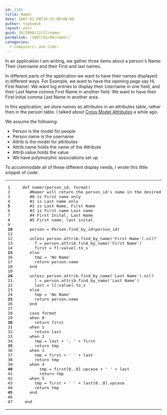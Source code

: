 ```yaml
---
id: 2181
title: Namer
date: 2007-02-09T18:25:00+00:00
author: tsykoduk
layout: post
guid: 30/2008/12/27/namer
permalink: /2007/02/09/namer/
categories:
  - Computers! and Code!
---
```

In an application I am writing, we gather three items about a person's Name: Their Username and  their First and last names.


In different parts of the application we want to have their names displayed in different ways. For Example, we want to have the opening page say Hi, First Name!. We want log entries to display their Username in one field, and their Last Name comma First Name in another field. We want to have their First Initial comma Last Name in another area.


In this application, we store names as attributes in an attributes table, rather then in the person table. I talked about <a href="http://greg.nokes.name/2007/1/3/cross-model-attributes">Cross Model Attributes</a> a while ago.


We assume the following:


<ul>
<li>Person is the model for people</li>
<li>Person.name is the username</li>
<li>Attrib is the model for attributes</li>
<li>Attrib.name holds the name of the Attribute</li>
<li>Attrib.value holds the value</li>
<li>We have polymorphic associations set up</li>
</ul>

To accommodate all of these different display needs, I wrote this little snippet of code:


<table class="CodeRay"><tr>
  <td class="line_numbers" title="click to toggle" onclick="with (this.firstChild.style) { display = (display == '') ? 'none' : '' }"><pre>1<tt>
</tt>2<tt>
</tt>3<tt>
</tt>4<tt>
</tt><strong>5</strong><tt>
</tt>6<tt>
</tt>7<tt>
</tt>8<tt>
</tt>9<tt>
</tt><strong>10</strong><tt>
</tt>11<tt>
</tt>12<tt>
</tt>13<tt>
</tt>14<tt>
</tt><strong>15</strong><tt>
</tt>16<tt>
</tt>17<tt>
</tt>18<tt>
</tt>19<tt>
</tt><strong>20</strong><tt>
</tt>21<tt>
</tt>22<tt>
</tt>23<tt>
</tt>24<tt>
</tt><strong>25</strong><tt>
</tt>26<tt>
</tt>27<tt>
</tt>28<tt>
</tt>29<tt>
</tt><strong>30</strong><tt>
</tt>31<tt>
</tt>32<tt>
</tt>33<tt>
</tt>34<tt>
</tt><strong>35</strong><tt>
</tt>36<tt>
</tt>37<tt>
</tt>38<tt>
</tt>39<tt>
</tt><strong>40</strong><tt>
</tt>41<tt>
</tt>42<tt>
</tt>43<tt>
</tt>44<tt>
</tt><strong>45</strong><tt>
</tt>46<tt>
</tt>47<tt>
</tt></pre></td>
  <td class="code"><pre ondblclick="with (this.style) { overflow = (overflow == 'auto' || overflow == '') ? 'visible' : 'auto' }">  <span class="r">def</span> <span class="fu">namer</span>(person_id, format)<tt>
</tt>     <span class="c">#Namer will return the person_id's name in the desired format</span><tt>
</tt>     <span class="c">#0 is First name only</span><tt>
</tt>     <span class="c">#1 is Last name only</span><tt>
</tt>     <span class="c">#2 is Last Name, First Name</span><tt>
</tt>     <span class="c">#3 is First name Last name</span><tt>
</tt>     <span class="c">#4 First Inital, Last Name</span><tt>
</tt>     <span class="c">#5 First name, last inital</span><tt>
</tt><tt>
</tt>     person = <span class="co">Person</span>.find_by_id(person_id)<tt>
</tt><tt>
</tt>     <span class="r">unless</span> person.attrib.find_by_name(<span class="s"><span class="dl">'</span><span class="k">First Name</span><span class="dl">'</span></span>).nil?<tt>
</tt>       f = person.attrib.find_by_name(<span class="s"><span class="dl">'</span><span class="k">First Name</span><span class="dl">'</span></span>)<tt>
</tt>       first = f[<span class="sy">:value</span>].to_s<tt>
</tt>     <span class="r">else</span><tt>
</tt>       tmp = <span class="s"><span class="dl">'</span><span class="k">No Name</span><span class="dl">'</span></span><tt>
</tt>       <span class="r">return</span> person.name<tt>
</tt>     <span class="r">end</span><tt>
</tt><tt>
</tt>     <span class="r">unless</span> person.attrib.find_by_name(<span class="s"><span class="dl">'</span><span class="k">Last Name</span><span class="dl">'</span></span>).nil?<tt>
</tt>       l = person.attrib.find_by_name(<span class="s"><span class="dl">'</span><span class="k">Last Name</span><span class="dl">'</span></span>)<tt>
</tt>       last = l[<span class="sy">:value</span>].to_s<tt>
</tt>     <span class="r">else</span><tt>
</tt>       tmp = <span class="s"><span class="dl">'</span><span class="k">No Name</span><span class="dl">'</span></span><tt>
</tt>       <span class="r">return</span> person.name<tt>
</tt>     <span class="r">end</span><tt>
</tt><tt>
</tt>     <span class="r">case</span> format<tt>
</tt>     <span class="r">when</span> <span class="i">0</span><tt>
</tt>       <span class="r">return</span> first<tt>
</tt>     <span class="r">when</span> <span class="i">1</span><tt>
</tt>       <span class="r">return</span> last<tt>
</tt>     <span class="r">when</span> <span class="i">2</span><tt>
</tt>       tmp = last + <span class="s"><span class="dl">'</span><span class="k">, </span><span class="dl">'</span></span> + first<tt>
</tt>       <span class="r">return</span> tmp<tt>
</tt>     <span class="r">when</span> <span class="i">3</span><tt>
</tt>       tmp = first + <span class="s"><span class="dl">'</span><span class="k"> </span><span class="dl">'</span></span> + last<tt>
</tt>       <span class="r">return</span> tmp<tt>
</tt>     <span class="r">when</span> <span class="i">4</span><tt>
</tt>         tmp = first[<span class="i">0</span>..<span class="i">0</span>].upcase + <span class="s"><span class="dl">'</span><span class="k"> </span><span class="dl">'</span></span> + last<tt>
</tt>         <span class="r">return</span> tmp<tt>
</tt>     <span class="r">when</span> <span class="i">5</span><tt>
</tt>       tmp = first + <span class="s"><span class="dl">'</span><span class="k"> </span><span class="dl">'</span></span> + last[<span class="i">0</span>..<span class="i">0</span>].upcase<tt>
</tt>       <span class="r">return</span> tmp<tt>
</tt>     <span class="r">end</span><tt>
</tt><tt>
</tt>   <span class="r">end</span></pre></td>
</tr></table>